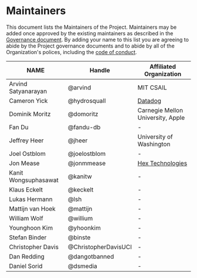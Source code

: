 # Maintainers

This document lists the Maintainers of the Project. Maintainers may be added once approved by the existing maintainers as described in the [Governance document](GOVERNANCE.md). By adding your name to this list you are agreeing to abide by the Project governance documents and to abide by all of the Organization's polices, including the [code of conduct](CODE_OF_CONDUCT.md).

| **NAME** | **Handle** | **Affiliated Organization** |
| --- | --- | --- |
| Arvind Satyanarayan | @arvind | MIT CSAIL |
| Cameron Yick | @hydrosquall | [Datadog](https://www.datadoghq.com/) |
| Dominik Moritz | @domoritz | Carnegie Mellon University, Apple |
| Fan Du | @fandu-db | - |
| Jeffrey Heer | @jheer | University of Washington |
| Joel Ostblom | @joelostblom  | - |
| Jon Mease | @jonmmease | [Hex Technologies](https://hex.tech/) |
| Kanit Wongsuphasawat | @kanitw | - |
| Klaus Eckelt | @keckelt | - |
| Lukas Hermann | @lsh | - |
| Mattijn van Hoek | @mattijn | - |
| William Wolf | @willium | - |
| Younghoon Kim | @yhoonkim | - |
| Stefan Binder | @binste | - |
| Christopher Davis | @ChristopherDavisUCI | - |
| Dan Redding | @dangotbanned | - |
| Daniel Sorid | @dsmedia | - |

